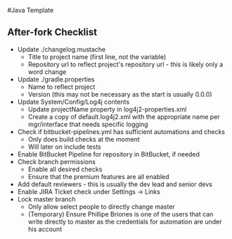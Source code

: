 #Java Template
## After-fork Checklist
* Update ./changelog.mustache
    * Title to project name (first line, not the variable)
    * Repository url to reflect project's repository url - this is likely only a word change
* Update ./gradle.properties
    * Name to reflect project
    * Version (this may not be necessary as the start is usually 0.0.0)
* Update System/Config/Log4j contents
    * Update projectName property in log4j2-properties.xml
    * Create a copy of default.log4j2.xml with the appropriate name per mgr/interface that needs specific logging
* Check if bitbucket-pipelines.yml has sufficient automations and checks
    * Only does build checks at the moment
    * Will later on include tests
* Enable BitBucket Pipeline for repository in BitBucket, if needed
* Check branch permissions
    * Enable all desired checks
    * Ensure that the premium features are all enabled
* Add default reviewers - this is usually the dev lead and senior devs
* Enable JIRA Ticket check under Settings -> Links
* Lock master branch
    * Only allow select people to directly change master
    * (Temporary) Ensure Phillipe Briones is one of the users that can write directly to master as the credentials for automation are under his account

